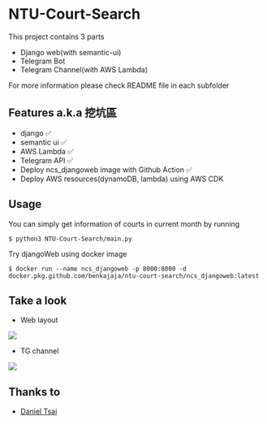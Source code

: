 # NTU-Court-Search

This project contains 3 parts
* Django web(with semantic-ui)
* Telegram Bot
* Telegram Channel(with AWS Lambda)

For more information please check README file in each subfolder

## Features a.k.a 挖坑區
* django :white_check_mark:
* semantic ui :white_check_mark:
* AWS Lambda :white_check_mark:
* Telegram API :white_check_mark:
* Deploy ncs_djangoweb image with Github Action :white_check_mark:
* Deploy AWS resources(dynamoDB, lambda) using AWS CDK

## Usage
You can simply get information of courts in current month by running 
```
$ python3 NTU-Court-Search/main.py
```

Try djangoWeb using docker image
```
$ docker run --name ncs_djangoweb -p 8000:8000 -d docker.pkg.github.com/benkajaja/ntu-court-search/ncs_djangoweb:latest
```

## Take a look
* Web layout

![](https://i.imgur.com/zQjB0xZ.png)

* TG channel

![](https://i.imgur.com/iiDiJPH.png)

## Thanks to
- [Daniel Tsai](https://github.com/daniel0076)
